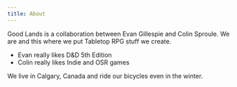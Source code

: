 ```yaml
---
title: About
---
```


Good Lands is a collaboration between Evan Gillespie and Colin Sproule. We are and this where we put Tabletop RPG stuff we create.

* Evan really likes D&D 5th Edition
* Colin really likes Indie and OSR games

We live in Calgary, Canada and ride our bicycles even in the winter.
